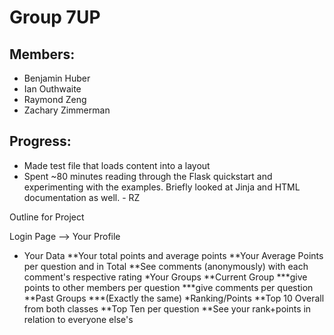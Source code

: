 Group 7UP
=========

## Members: ##

* Benjamin Huber
* Ian Outhwaite
* Raymond Zeng
* Zachary Zimmerman

## Progress: ##

* Made test file that loads content into a layout
* Spent ~80 minutes reading through the Flask quickstart and experimenting with the examples. Briefly looked at Jinja and HTML documentation as well. - RZ
  
Outline for Project

Login Page -->
Your Profile
* Your Data
**Your total points and average points
**Your Average Points per question and in Total 
**See comments (anonymously) with each comment's respective  rating
*Your Groups
**Current Group
***give points to other members per question
***give comments per question
**Past Groups
***(Exactly the same)
*Ranking/Points
**Top 10 Overall from both classes
**Top Ten per question
 **See your rank+points in relation to everyone else's
